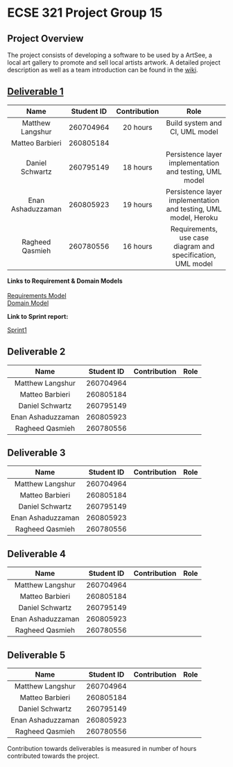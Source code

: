 # ECSE 321 Project Group 15

## Project Overview
The project consists of developing a software to be used by a ArtSee, a local art gallery to promote and sell local artists artwork. A detailed
project description as well as a team introduction can be found in the [wiki](https://github.com/McGill-ECSE321-Fall2020/project-group-15/wiki).




## [Deliverable 1](https://github.com/McGill-ECSE321-Fall2020/project-group-15/wiki/Sprint-1-Report)
|        Name       | Student ID | Contribution | Role                       | 
|:-----------------:|:----------:|:------------:|:--------------------------:|
|  Matthew Langshur |  260704964 |  20 hours    | Build system and CI, UML model|
|  Matteo Barbieri  |  260805184 |              |                            |
|  Daniel Schwartz  |  260795149 |  18 hours    | Persistence layer implementation and testing, UML model|
| Enan Ashaduzzaman |  260805923 |  19 hours    | Persistence layer implementation and testing, UML model, Heroku|
|  Ragheed Qasmieh  |  260780556 |  16  hours   | Requirements, use case diagram and specification, UML model|

**Links to Requirement & Domain Models**<br></br>
[Requirements Model](https://github.com/McGill-ECSE321-Fall2020/project-group-15/wiki/Requirements-Model)<br>
[Domain Model](https://github.com/McGill-ECSE321-Fall2020/project-group-15/wiki/Domain-Model)


**Link to Sprint report:**

[Sprint1](https://github.com/McGill-ECSE321-Fall2020/project-group-15/wiki/Sprint-1-Report)

## Deliverable 2
|        Name       | Student ID | Contribution | Role                       | 
|:-----------------:|:----------:|:------------:|:--------------------------:|
|  Matthew Langshur |  260704964 |              |                            |
|  Matteo Barbieri  |  260805184 |              |                            |
|  Daniel Schwartz  |  260795149 |              |                            |
| Enan Ashaduzzaman |  260805923 |              |                            |
|  Ragheed Qasmieh  |  260780556 |              |                            |

## Deliverable 3
|        Name       | Student ID | Contribution | Role                       | 
|:-----------------:|:----------:|:------------:|:--------------------------:|
|  Matthew Langshur |  260704964 |              |                            |
|  Matteo Barbieri  |  260805184 |              |                            |
|  Daniel Schwartz  |  260795149 |              |                            |
| Enan Ashaduzzaman |  260805923 |              |                            |
|  Ragheed Qasmieh  |  260780556 |              |                            |

## Deliverable 4
|        Name       | Student ID | Contribution | Role                       | 
|:-----------------:|:----------:|:------------:|:--------------------------:|
|  Matthew Langshur |  260704964 |              |                            |
|  Matteo Barbieri  |  260805184 |              |                            |
|  Daniel Schwartz  |  260795149 |              |                            |
| Enan Ashaduzzaman |  260805923 |              |                            |
|  Ragheed Qasmieh  |  260780556 |              |                            |


## Deliverable 5
|        Name       | Student ID | Contribution | Role                       | 
|:-----------------:|:----------:|:------------:|:--------------------------:|
|  Matthew Langshur |  260704964 |              |                            |
|  Matteo Barbieri  |  260805184 |              |                            |
|  Daniel Schwartz  |  260795149 |              |                            |
| Enan Ashaduzzaman |  260805923 |              |                            |
|  Ragheed Qasmieh  |  260780556 |              |                            |


Contribution towards deliverables is measured in number of hours contributed towards the project. 
